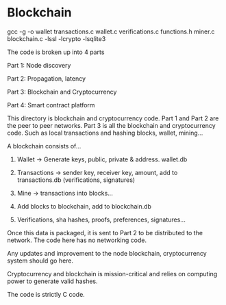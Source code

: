 # Blockchain

gcc -g -o wallet transactions.c wallet.c verifications.c functions.h miner.c blockchain.c -lssl -lcrypto -lsqlite3

The code is broken up into 4 parts

Part 1: Node discovery

Part 2: Propagation, latency

Part 3: Blockchain and Cryptocurrency

Part 4: Smart contract platform

This directory is blockchain and cryptocurrency code. Part 1 and Part 2 are the peer to peer networks. Part 3 is all the blockchain and cryptocurrency code. Such as local transactions and hashing blocks, wallet, mining...

A blockchain consists of...

1) Wallet -> Generate keys, public, private & address. wallet.db
2) Transactions -> sender key, receiver key, amount, add to transactions.db (verifications, signatures)
3) Mine -> transactions into blocks...
4) Add blocks to blockchain, add to blockchain.db
   
5) Verifications, sha hashes, proofs, preferences, signatures...

Once this data is packaged, it is sent to Part 2 to be distributed to the network. The code here has no networking code.

Any updates and improvement to the node blockchain, cryptocurrency system should go here.

Cryptocurrency and blockchain is mission-critical and relies on computing power to generate valid hashes.

The code is strictly C code.
